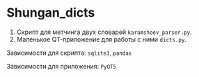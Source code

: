 # Shungan_dicts
1) Скрипт для метчинга двух словарей `karamshoev_parser.py`.
2) Маленькое QT-приложение для работы с ними `dicts.py`.

Зависимости для скрипта: `sqlite3`, `pandas`

Зависимости для приложения: `PyQT5`
